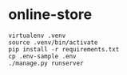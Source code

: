 # online-store
```cp .env-sample .env
virtualenv .venv
source .venv/bin/activate
pip install -r requirements.txt
cp .env-sample .env
./manage.py runserver
